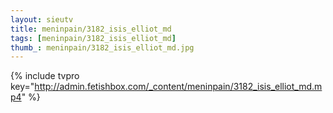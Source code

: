 ```yaml
--- 
layout: sieutv
title: meninpain/3182_isis_elliot_md
tags: [meninpain/3182_isis_elliot_md]
thumb_: meninpain/3182_isis_elliot_md.jpg
---
```

{% include tvpro key="http://admin.fetishbox.com/_content/meninpain/3182_isis_elliot_md.mp4" %} 
